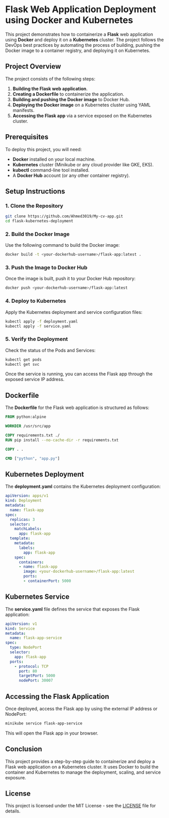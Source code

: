 
# Flask Web Application Deployment using Docker and Kubernetes

This project demonstrates how to containerize a **Flask** web application using **Docker** and deploy it on a **Kubernetes** cluster. The project follows the DevOps best practices by automating the process of building, pushing the Docker image to a container registry, and deploying it on Kubernetes.

## Project Overview

The project consists of the following steps:
1. **Building the Flask web application**.
2. **Creating a Dockerfile** to containerize the application.
3. **Building and pushing the Docker image** to Docker Hub.
4. **Deploying the Docker image** on a Kubernetes cluster using YAML manifests.
5. **Accessing the Flask app** via a service exposed on the Kubernetes cluster.

## Prerequisites

To deploy this project, you will need:
- **Docker** installed on your local machine.
- **Kubernetes** cluster (Minikube or any cloud provider like GKE, EKS).
- **kubectl** command-line tool installed.
- A **Docker Hub** account (or any other container registry).
  
## Setup Instructions

### 1. Clone the Repository

```bash
git clone https://github.com/Ahmed3019/My-cv-app.git
cd flask-kubernetes-deployment
```

### 2. Build the Docker Image

Use the following command to build the Docker image:

```bash
docker build -t <your-dockerhub-username>/flask-app:latest .
```

### 3. Push the Image to Docker Hub

Once the image is built, push it to your Docker Hub repository:

```bash
docker push <your-dockerhub-username>/flask-app:latest
```

### 4. Deploy to Kubernetes

Apply the Kubernetes deployment and service configuration files:

```bash
kubectl apply -f deployment.yaml
kubectl apply -f service.yaml
```

### 5. Verify the Deployment

Check the status of the Pods and Services:

```bash
kubectl get pods
kubectl get svc
```

Once the service is running, you can access the Flask app through the exposed service IP address.

## Dockerfile

The **Dockerfile** for the Flask web application is structured as follows:

```dockerfile
FROM python:alpine

WORKDIR /usr/src/app

COPY requirements.txt ./
RUN pip install --no-cache-dir -r requirements.txt

COPY . .

CMD ["python", "app.py"]
```

## Kubernetes Deployment

The **deployment.yaml** contains the Kubernetes deployment configuration:

```yaml
apiVersion: apps/v1
kind: Deployment
metadata:
  name: flask-app
spec:
  replicas: 3
  selector:
    matchLabels:
      app: flask-app
  template:
    metadata:
      labels:
        app: flask-app
    spec:
      containers:
      - name: flask-app
        image: <your-dockerhub-username>/flask-app:latest
        ports:
        - containerPort: 5000
```

## Kubernetes Service

The **service.yaml** file defines the service that exposes the Flask application:

```yaml
apiVersion: v1
kind: Service
metadata:
  name: flask-app-service
spec:
  type: NodePort
  selector:
    app: flask-app
  ports:
    - protocol: TCP
      port: 80
      targetPort: 5000
      nodePort: 30007
```

## Accessing the Flask Application

Once deployed, access the Flask app by using the external IP address or NodePort:

```bash
minikube service flask-app-service
```

This will open the Flask app in your browser.

## Conclusion

This project provides a step-by-step guide to containerize and deploy a Flask web application on a Kubernetes cluster. It uses Docker to build the container and Kubernetes to manage the deployment, scaling, and service exposure.

## License

This project is licensed under the MIT License - see the [LICENSE](LICENSE) file for details.
